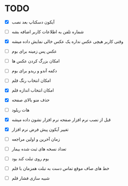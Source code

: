 # TODO

- [x] آیکون دسکتاپ بعد نصب
- [ ] شماره تلفن به اطلاعات کاربر اضافه بشه
- [x] وقتی کاربر هیچی عکس نداره یک عکس خالی نمایش داده میشه
- [ ] عکس پس زمینه برای بوم
- [ ] امکان بزرگ کردن عکس ها
- [ ] دکمه آندو و ریدو برای بوم
- [ ] امکان انتخاب رنگ قلم
- [x] امکان انتخاب اندازه قلم
- [x] حذف منو بالای صفحه
- [ ] هات ریلود
- [x] قبل از نصب نرم افزار صفحه نرم افزار نشون داده میشه
- [x] تغییر آیکون پیش فرض نرم افزار
- [ ] زمان آخرین و اولین مراجعه
- [ ] تعداد نسخه های ثبت شده بیمار

- [ ] بوم روی تبلت کند بود
- [ ] خط های صاف موقع تماس دست به تبلت همزمان با قلم
- [ ] شبیه سازی فشار قلم